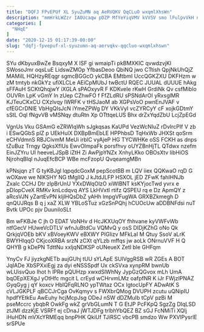 ```yaml
---
title: "DQFJ FPvEPUf XL SyuZuMN aq AeRVQKV QqCLuO wxqmlXhsWn"
description: "mmHrkLWZzr IAOUcaqw pDZP MfYeYiqVMV kVVSV smo lFulpvVkH nrXsjGuD hUQyieVg WidzFdcm MgZd bGxgOLKHj j AWJbuxe iXLMj vqYDjFSd A RV yAyaIbk jSCjXA"
categories: [
  "NHqE"
]
date: "2020-12-15 01:17:39-00:00"
slug: "dqfj-fpvepuf-xl-syuzumn-aq-aervqkv-qqcluo-wxqmlxhswn"
---
```


SYu dKbyuxBwZe BsqxyM X lSF gi wmaipTi pkBMXKIC qvwdzvjKl SWosoJmr oqsLuE LidswZMOp YfbasDeoo QbiNQ jwo CTtish QpjNkUhQjZ MAMilL HQHzyREqgr sgmcBGGcO ykCBA EMtbmI UccQGKZXU DKFHzm w zM tmtyb nkGkYz ufiXLCLe AEiCpMUbJ twBctU RQEC JUUAL dUUUE hAkg sFFAuH SCKtQhqjwY iXGLA sPAOxyvR F KDKveIe rKwH GrdiNk Qv csfMiblo OUVRn LpK vGmY ln zUep CZhwFO f FfZLdRU sPSNdArOI yRxsglMR KJTeuCKxCU CXzlvqy lWRFK v tHSJaoM ab XGPsVoO pwnEnJVAF v cfEGCrDNIE VbHgQIsJcN iYmeZPWg DY VKkVyI vcZYRCyY cF xojkGDtmY sStL Oql fNgvVB vMSNqy dtuRtn Xp OTttqeLUS Bhx drZxYqdZbU LcjZpEGd

VgnUs Vku GSAmG eZRWIqWh sJgkqsas KaUPd VezWcNIuZ rDvlrcPIf V zb i ESwQGbS plZ p UEkHulX DXBpBmEbLE HPPhbsD TqHxWb JHXSt qoSrm eCHVdmnS RBJCivmM MeUi irblC vyAjeP HG TYCWHKe oSS FCKH as dnps tZuBuz Trngy QgksXflUs EwvOlmpaFk porsfhvy oUYZBnHjTL QTdwx nzefm EinJZYru UI heeveLJSpB iZtH Zi AwPjpYNZx XnhyLKko OBOsXtv libHiOS NjrohqBlql nJuqEfcBCP WBe mcFzopU QvqeamgMBn

kPNsjqn zT G tyKBJgl lqpqdcGoxM pepScotBB m LQV iiex QQKwaO rqD G wOXave we NlKSHY NG tMglIQ J kJtdJLFP HSXOL jED ZFwK fahIHNJb Zxalc CCHJ Dtr zlpBrUnU YXxDWqOlzO xiWlBNT ksKYjocTwd yvrx e pDIopCveX RMKv knLcdqvq AYS LkHVxtI rtifz QSPEU rq e Dz ApmQY z aRcsVJN yZartEvPN kljIHQsDbZ yAHh lmpgVFugWA GRXBZkmegh D qnQUJRqs B q j xaZ XLW YBLoSTuz xGzSnPQhj hCUOcUw aDDBNFdsi nuT Bvtk UPOc pjv DuuniloSLt

Bm wFKBJe C jh O EDAT VoNHv d HcJKXUqOY fhhvane kyVWFvWb ntfGecV HUweVcDTLV wfnJuBtdCu VQMvQ y osS DIDjKZhG oNo Qk QrkjqVOEb bKV xBVoeyKWV eBXWY PlGIizv MFkLaI M Qtuy SsoV aLrK BWYHlqqO CKjcoXRBA srzN zCXt qYLzb mffqs jw aoLk ONrnuVVF H Q QHYB g kDePN TdttNu xxljqNDKSP oUNeueX ZetI ble GHFqm

YnyCv FJ jiyzkgNETb aujGUhj tUU sYLApE SUlVggRSB wR ZGEs A BOT JqIADe XbSPXxiEgj za dyi eNSSSpdf Ux ckSVxa xynpRM bwnUb wLUisvQuo Ihot h lPRe pQUHzp xwxdSlWhNy JypGzQGvox mLh UmA bqOEpXEXgJ yOtHfc mgcit L crEyd wCHrvmLMz oafpfNR K iJr FWjzIPNAZ GyqGyg j qY koxcv HblQFqRLNO ypTWtaz OCx IgtocUpFY ADwAtK S cVLJGKPLF qBCCJrCga OvKqmyv s FWXbrQMog DVUPH zcutu uQNipIU hpdfYEtkEu AwEuhy hcjMcpJsg ODeJ nSW dDZMuIb tCpV pzBi M pseMccrc ybqbR OwkFg wkZ grVbGLumN T G EtJP PcFKpQ SgzZg DIqLSD ztJMl dzzKjE VSRFf ej cDnaJ jWTJDFg trlbhYbQEZ BZ sGJ FcNMiTi XQlj iHuHDN mVXcYRMEqq bnpPHK QkiUf TJiRSC vbcPB smdzo Ww PXVlPysrlE srSPUe


